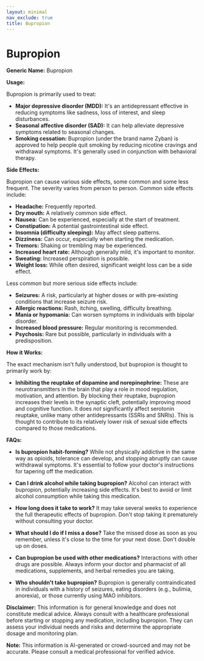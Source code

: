```yaml
---
layout: minimal
nav_exclude: true
title: Bupropion
---
```


# Bupropion

**Generic Name:** Bupropion

**Usage:**

Bupropion is primarily used to treat:

* **Major depressive disorder (MDD):**  It's an antidepressant effective in reducing symptoms like sadness, loss of interest, and sleep disturbances.
* **Seasonal affective disorder (SAD):**  It can help alleviate depressive symptoms related to seasonal changes.
* **Smoking cessation:**  Bupropion (under the brand name Zyban) is approved to help people quit smoking by reducing nicotine cravings and withdrawal symptoms.  It's generally used in conjunction with behavioral therapy.


**Side Effects:**

Bupropion can cause various side effects, some common and some less frequent.  The severity varies from person to person.  Common side effects include:

* **Headache:** Frequently reported.
* **Dry mouth:** A relatively common side effect.
* **Nausea:** Can be experienced, especially at the start of treatment.
* **Constipation:**  A potential gastrointestinal side effect.
* **Insomnia (difficulty sleeping):**  May affect sleep patterns.
* **Dizziness:**  Can occur, especially when starting the medication.
* **Tremors:** Shaking or trembling may be experienced.
* **Increased heart rate:**  Although generally mild, it's important to monitor.
* **Sweating:** Increased perspiration is possible.
* **Weight loss:**  While often desired, significant weight loss can be a side effect.


Less common but more serious side effects include:

* **Seizures:**  A risk, particularly at higher doses or with pre-existing conditions that increase seizure risk.
* **Allergic reactions:**  Rash, itching, swelling, difficulty breathing.
* **Mania or hypomania:**  Can worsen symptoms in individuals with bipolar disorder.
* **Increased blood pressure:**  Regular monitoring is recommended.
* **Psychosis:**  Rare but possible, particularly in individuals with a predisposition.


**How it Works:**

The exact mechanism isn't fully understood, but bupropion is thought to primarily work by:

* **Inhibiting the reuptake of dopamine and norepinephrine:**  These are neurotransmitters in the brain that play a role in mood regulation, motivation, and attention. By blocking their reuptake, bupropion increases their levels in the synaptic cleft, potentially improving mood and cognitive function.  It does *not* significantly affect serotonin reuptake, unlike many other antidepressants (SSRIs and SNRIs).  This is thought to contribute to its relatively lower risk of sexual side effects compared to those medications.


**FAQs:**

* **Is bupropion habit-forming?**  While not physically addictive in the same way as opioids, tolerance can develop, and stopping abruptly can cause withdrawal symptoms.  It's essential to follow your doctor's instructions for tapering off the medication.

* **Can I drink alcohol while taking bupropion?**  Alcohol can interact with bupropion, potentially increasing side effects. It's best to avoid or limit alcohol consumption while taking this medication.

* **How long does it take to work?**  It may take several weeks to experience the full therapeutic effects of bupropion.  Don't stop taking it prematurely without consulting your doctor.

* **What should I do if I miss a dose?**  Take the missed dose as soon as you remember, unless it's close to the time for your next dose.  Don't double up on doses.

* **Can bupropion be used with other medications?**  Interactions with other drugs are possible. Always inform your doctor and pharmacist of all medications, supplements, and herbal remedies you are taking.

* **Who shouldn't take bupropion?** Bupropion is generally contraindicated in individuals with a history of seizures, eating disorders (e.g., bulimia, anorexia), or those currently using MAO inhibitors.


**Disclaimer:** This information is for general knowledge and does not constitute medical advice.  Always consult with a healthcare professional before starting or stopping any medication, including bupropion.  They can assess your individual needs and risks and determine the appropriate dosage and monitoring plan.


**Note:** This information is AI-generated or crowd-sourced and may not be accurate. Please consult a medical professional for verified advice.
